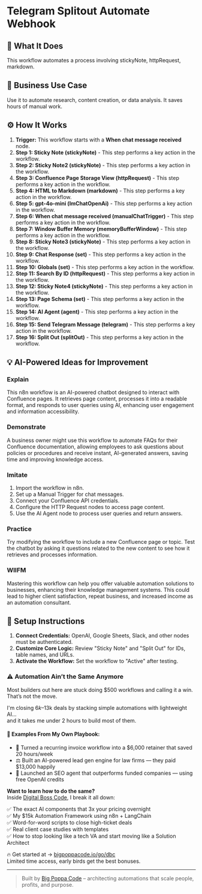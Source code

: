 # Telegram Splitout Automate Webhook

## 🚀 What It Does
This workflow automates a process involving stickyNote, httpRequest, markdown.

## 💼 Business Use Case
Use it to automate research, content creation, or data analysis. It saves hours of manual work.

## ⚙️ How It Works
1.  **Trigger:** This workflow starts with a **When chat message received** node.
2. **Step 1: Sticky Note (stickyNote)** - This step performs a key action in the workflow.
3. **Step 2: Sticky Note2 (stickyNote)** - This step performs a key action in the workflow.
4. **Step 3: Confluence Page Storage View (httpRequest)** - This step performs a key action in the workflow.
5. **Step 4: HTML to Markdown (markdown)** - This step performs a key action in the workflow.
6. **Step 5: gpt-4o-mini (lmChatOpenAi)** - This step performs a key action in the workflow.
7. **Step 6: When chat message received (manualChatTrigger)** - This step performs a key action in the workflow.
8. **Step 7: Window Buffer Memory (memoryBufferWindow)** - This step performs a key action in the workflow.
9. **Step 8: Sticky Note3 (stickyNote)** - This step performs a key action in the workflow.
10. **Step 9: Chat Response (set)** - This step performs a key action in the workflow.
11. **Step 10: Globals (set)** - This step performs a key action in the workflow.
12. **Step 11: Search By ID (httpRequest)** - This step performs a key action in the workflow.
13. **Step 12: Sticky Note4 (stickyNote)** - This step performs a key action in the workflow.
14. **Step 13: Page Schema (set)** - This step performs a key action in the workflow.
15. **Step 14: AI Agent (agent)** - This step performs a key action in the workflow.
16. **Step 15: Send Telegram Message (telegram)** - This step performs a key action in the workflow.
17. **Step 16: Split Out (splitOut)** - This step performs a key action in the workflow.

## 💡 AI-Powered Ideas for Improvement
### Explain
This n8n workflow is an AI-powered chatbot designed to interact with Confluence pages. It retrieves page content, processes it into a readable format, and responds to user queries using AI, enhancing user engagement and information accessibility.

### Demonstrate
A business owner might use this workflow to automate FAQs for their Confluence documentation, allowing employees to ask questions about policies or procedures and receive instant, AI-generated answers, saving time and improving knowledge access.

### Imitate
1. Import the workflow in n8n.
2. Set up a Manual Trigger for chat messages.
3. Connect your Confluence API credentials.
4. Configure the HTTP Request nodes to access page content.
5. Use the AI Agent node to process user queries and return answers.

### Practice
Try modifying the workflow to include a new Confluence page or topic. Test the chatbot by asking it questions related to the new content to see how it retrieves and processes information.

### WIIFM
Mastering this workflow can help you offer valuable automation solutions to businesses, enhancing their knowledge management systems. This could lead to higher client satisfaction, repeat business, and increased income as an automation consultant.

## 🔧 Setup Instructions
1. **Connect Credentials:** OpenAI, Google Sheets, Slack, and other nodes must be authenticated.
2. **Customize Core Logic:** Review "Sticky Note" and "Split Out" for IDs, table names, and URLs.
3. **Activate the Workflow:** Set the workflow to "Active" after testing.

### ⚠️ Automation Ain’t the Same Anymore

Most builders out here are stuck doing $500 workflows and calling it a win.  
That’s not the move.  

I'm closing $6k–$13k deals by stacking simple automations with lightweight AI...  
and it takes me under 2 hours to build most of them.

#### 🧠 Examples From My Own Playbook:
- 🔁 Turned a recurring invoice workflow into a $6,000 retainer that saved 20 hours/week  
- ⚖️ Built an AI-powered lead gen engine for law firms — they paid $13,000 happily  
- 🚀 Launched an SEO agent that outperforms funded companies — using free OpenAI credits  

**Want to learn how to do the same?**  
Inside [Digital Boss Code](https://bigpoppacode.io/go/dbc), I break it all down:

✅ The exact AI components that 3x your pricing overnight  
✅ My $15k Automation Framework using n8n + LangChain  
✅ Word-for-word scripts to close high-ticket deals  
✅ Real client case studies with templates  
✅ How to stop looking like a tech VA and start moving like a Solution Architect  

🔥 Get started at → [bigpoppacode.io/go/dbc](https://bigpoppacode.io/go/dbc)  
Limited time access, early birds get the best bonuses.

---
> Built by [Big Poppa Code](https://bigpoppacode.io) – architecting automations that scale people, profits, and purpose.
